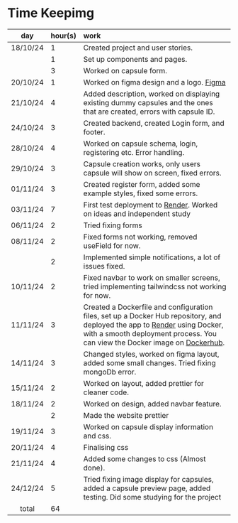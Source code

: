 # Time Keepimg

| day | hour(s) | work  |
| :----:|:-----| :-----|
| 18/10/24 | 1 | Created project and user stories. |
|  | 1 | Set up components and pages. |
|  | 3 | Worked on capsule form. |
| 20/10/24  | 1 | Worked on figma design and a logo. [Figma](https://www.figma.com/proto/laSCjI6ApMcL9Ym9uhImp7/Untitled?node-id=1-3&node-type=canvas&t=RMwyWH6rhGtEt7hP-0&scaling=min-zoom&content-scaling=fixed&page-id=0%3A1)  |
| 21/10/24 | 4 | Added description, worked on displaying existing dummy capsules and the ones that are created, errors with capsule ID. |
| 24/10/24 | 3 | Created backend, created Login form, and footer. |
| 28/10/24 | 4 | Worked on capsule schema, login, registering etc. Error handling. |
| 29/10/24 | 3 | Capsule creation works, only users capsule will show on screen, fixed errors. |
| 01/11/24 | 3 | Created register form, added some example styles, fixed some errors. |
| 03/11/24 | 7 | First test deployment to [Render](https://time-capsule-1.onrender.com/). Worked on ideas and independent study|
| 06/11/24 | 2 | Tried fixing forms |
| 08/11/24 | 2 | Fixed forms not working, removed useField for now. |
|  | 2 | Implemented simple notifications, a lot of issues fixed. |
| 10/11/24 | 2 | Fixed navbar to work on smaller screens, tried implementing tailwindcss not working for now.  |
| 11/11/24 | 3 | Created a Dockerfile and configuration files, set up a Docker Hub repository, and deployed the app to [Render](https://time-capsule-1.onrender.com/) using Docker, with a smooth deployment process. You can view the Docker image on [Dockerhub](https://hub.docker.com/r/nartkosova/time-capsule). |
| 14/11/24 | 3 | Changed styles, worked on figma layout, added some small changes. Tried fixing mongoDb error. |
| 15/11/24 | 2 | Worked on layout, added prettier for cleaner code. |
| 18/11/24 | 2 | Worked on design, added navbar feature. |
| | 2 | Made the website prettier |
| 19/11/24 | 3 | Worked on capsule display information and css. |
| 20/11/24 | 4 | Finalising css |
| 21/11/24 | 4 | Added some changes to css (Almost done). |
| 24/12/24 | 5 | Tried fixing image display for capsules, added a capsule preview page, added testing. Did some studying for the project |
| total | 64 | | 
